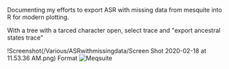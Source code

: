 Documenting my efforts to export ASR with missing data from mesquite into R for modern plotting. 

With a tree with a tarced character open, select trace and "export ancestral states trace"


!Screenshot(/Various/ASRwithmissingdata/Screen Shot 2020-02-18 at 11.53.36 AM.png)
Format ![Meqsuite](url)
